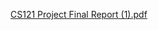 [CS121 Project Final Report  (1).pdf](https://github.com/andrewsubie/raspi-car-computer/files/10564374/CS121.Project.Final.Report.1.pdf)
